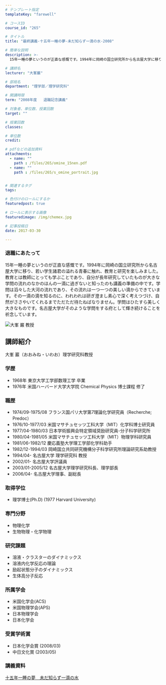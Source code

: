 ```yaml
---
# テンプレート指定
templateKey: "farewell"

# コースID
course_id: "265"

# タイトル
title: "最終講義-十五年一睡の夢-未だ知らず一滴の水-2008"

# 簡単な説明
description: >-
  15年一睡の夢というのが正直な感慨です。1994年に岡崎の国立研究所から名古屋大学に移り、若い学生諸君の溢れる青春に触れ、教育と研究を楽しみました。教育とは教師にとっても学ぶことであり、自分が長年...

# 講師名
lecturer: "大峯巖"

# 部局名
department: "理学部／理学研究科"

# 開講時限
term: "2008年度	退職記念講義"

# 対象者、単位数、授業回数
target: ""

# 授業回数
classes: 

# 単位数
credit: 

# pdfなどの追加資料
attachments: 
  - name: "" 
    path : /files/265/omine_15nen.pdf
  - name: "" 
    path : /files/265/s_omine_portrait.jpg


# 関連するタグ
tags:

# 色付けのロールにするか
featuredpost: true

# ロールに表示する画像
featuredimage: /img/chemex.jpg

# 記事投稿日
date: 2017-03-30

---
```

### 退職にあたって

15年一睡の夢というのが正直な感慨です。1994年に岡崎の国立研究所から名古屋大学に移り、若い学生諸君の溢れる青春に触れ、教育と研究を楽しみました。教育とは教師にとっても学ぶことであり、自分が長年研究していたものが大きな学問の流れのなかのほんの一滴に過ぎないと知ったのも講義の準備の中です。学問は滔々した大河の流れであり、その流れは一つ一つの美しい滴からできています。その一滴の滴を知るのに、われわれは研ぎ澄まし素心で深く考えつづけ、自然がささやいてくれるまでただただ待たねばなりません。学問はひたすら美しく大きなものです。名古屋大学がそのような学問をする府として輝き続けることを祈念しています。

![大峯 巌 教授](/files/265/s_omine_portrait.jpg) 
## 講師紹介

大峯 巖（おおみね・いわお）理学研究科教授 

### 学歴

  * 1968年 東京大学工学部数理工学 卒業
  * 1976年 米国ハーバード大学大学院 Chemical Physics 博士課程 修了

### 職歴

  * 1974/09-1975/08 フランス国パリ大学第7理論化学研究員（Recherche; Predoc）
  * 1976/10-1977/03 米国マサチュセッツ工科大学（MIT）化学科博士研究員
  * 1977/04-1980/03 日本学術振興会特定領域奨励研究員-分子科学研究所
  * 1980/04-1981/05 米国マサチュセッツ工科大学（MIT）物理学科研究員
  * 1981/06-1982/12 慶応義塾大学理工学部化学科助手
  * 1982/12-1994/03 岡崎国立共同研究機構分子科学研究所理論研究系助教授
  * 1994/04- 名古屋大学 理学研究科 教授
  * 2002/01- 名古屋大学評議員
  * 2003/01-2005/12 名古屋大学理学研究科長、理学部長
  * 2006/04- 名古屋大学理事、副総長

### 取得学位

  * 理学博士(Ph.D) (1977 Harvard University)

### 専門分野

  * 物理化学
  * 生物物理・化学物理

### 研究課題 

  * 溶液・クラスターのダイナミックス
  * 溶液内化学反応の理論
  * 励起状態分子のダイナミックス
  * 生体高分子反応

### 所属学会

  * 米国化学会(ACS) 
  * 米国物理学会(APS) 
  * 日本物理学会
  * 日本化学会

### 受賞学術賞

  * 日本化学会賞 (2008/03) 
  * 中日文化賞 (2003/05)
### 講義資料


[十五年一睡の夢　未だ知らず一滴の水](/files/265/omine_15nen.pdf) 

